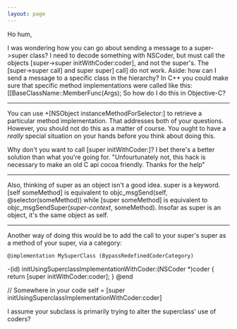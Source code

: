 ```yaml
---
layout: page
---
```


Ho hum,

I was wondering how you can go about sending a message to a super->super class? I need to decode something with NSCoder,  but must call the objects [super->super initWithCoder:coder], and not the super's. The [super->super call] and super super] call] do not work. Aside: how can I send a message to a specific class in the hierarchy? In C++ you could make sure that specific method implementations were called like this: [[BaseClassName::MemberFunc(Args); So how do I do this in Objective-C?

----

You can use     +[NSObject instanceMethodForSelector:] to retrieve a particular method implementation.  That addresses both of your questions.  However, you should not do this as a matter of course.  You ought to have a *really* special situation on your hands before you think about doing this.

Why don't you want to call     [super initWithCoder:]?  I bet there's a better solution than what you're going for. "Unfourtunately not, this hack is necessary to make an old C api cocoa friendly. Thanks for the help"

----

Also, thinking of     super as an object isn't a good idea.      super is a keyword.      [self someMethod] is equivalent to     objc_msgSend(self, @selector(someMethod)) while     [super someMethod] is equivalent to     objc_msgSendSuper(*super-context*, someMethod).  Insofar as super is an object, it's the same object as self.  

----

Another way of doing this would be to add the call to your super's super as a method of your super, via a category:

    @implementation MySuperClass (BypassRedefinedCoderCategory)
-(id) initUsingSuperclassImplementationWithCoder:(NSCoder *)coder
    {
    return [super initWithCoder:coder];
    }
@end

// Somewhere in your code
self = [super initUsingSuperclassImplementationWithCoder:coder]


I assume your subclass is primarily trying to alter the superclass' use of coders?
